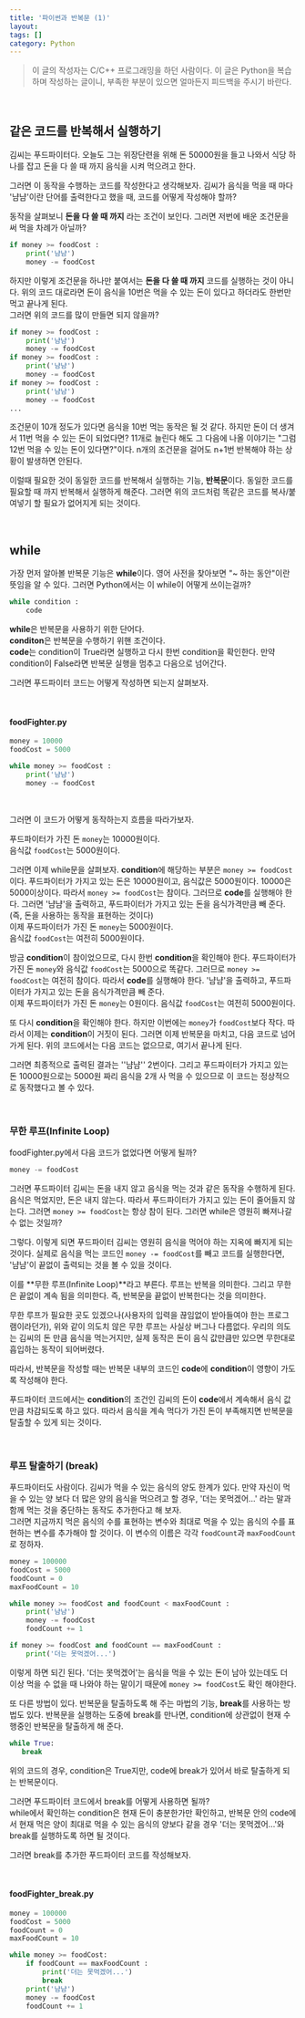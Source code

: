 ```yaml
---
title: '파이썬과 반복문 (1)'
layout: 
tags: []
category: Python
---
```

> 이 글의 작성자는 C/C++ 프로그래밍을 하던 사람이다.
> 이 글은 Python을 복습하며 작성하는 글이니, 부족한 부분이 있으면 얼마든지 피드백을 주시기 바란다.

&nbsp;

## 같은 코드를 반복해서 실행하기

김씨는 푸드파이터다. 오늘도 그는 위장단련을 위해 돈 50000원을 들고 나와서 식당 하나를 잡고 돈을 다 쓸 때 까지 음식을 시켜 먹으려고 한다.

그러면 이 동작을 수행하는 코드를 작성한다고 생각해보자. 김씨가 음식을 먹을 때 마다 '냠냠'이란 단어를 출력한다고 했을 때, 코드를 어떻게 작성해야 할까?

동작을 살펴보니 **돈을 다 쓸 때 까지** 라는 조건이 보인다. 그러면 저번에 배운 조건문을 써 먹을 차례가 아닐까?

```python
if money >= foodCost :
	print('냠냠')
	money -= foodCost
```

하지만 이렇게 조건문을 하나만 붙여서는 **돈을 다 쓸 때 까지** 코드를 실행하는 것이 아니다. 위의 코드 대로라면 돈이 음식을 10번은 먹을 수 있는 돈이 있다고 하더라도 한번만 먹고 끝나게 된다.  
그러면 위의 코드를 많이 만들면 되지 않을까?

```python
if money >= foodCost :
	print('냠냠')
	money -= foodCost
if money >= foodCost :
	print('냠냠')
	money -= foodCost
if money >= foodCost :
	print('냠냠')
	money -= foodCost
...
```

조건문이 10개 정도가 있다면 음식을 10번 먹는 동작은 될 것 같다. 하지만 돈이 더 생겨서 11번 먹을 수 있는 돈이 되었다면? 11개로 늘린다 해도 그 다음에 나올 이야기는 "그럼 12번 먹을 수 있는 돈이 있다면?"이다. n개의 조건문을 걸어도 n+1번 반복해야 하는 상황이 발생하면 안된다.

이럴때 필요한 것이 동일한 코드를 반복해서 실행하는 기능, **반복문**이다. 동일한 코드를 필요할 때 까지 반복해서 실행하게 해준다. 그러면 위의 코드처럼 똑같은 코드를 복사/붙여넣기 할 필요가 없어지게 되는 것이다.

&nbsp;

## while

가장 먼저 알아볼 반복문 기능은 **while**이다. 영어 사전을 찾아보면 "~ 하는 동안"이란 뜻임을 알 수 있다. 그러면 Python에서는 이 while이 어떻게 쓰이는걸까?

```python
while condition :
    code
```

**while**은 반복문을 사용하기 위한 단어다.  
**conditon**은 반복문을 수행하기 위핸 조건이다.  
**code**는 condition이 True라면 실행하고 다시 한번 condition을 확인한다.
만약 condition이 False라면 반복문 실행을 멈추고 다음으로 넘어간다.

그러면 푸드파이터 코드는 어떻게 작성하면 되는지 살펴보자.

&nbsp;

#### foodFighter.py
```python
money = 10000
foodCost = 5000

while money >= foodCost :
    print('냠냠')
    money -= foodCost
```

&nbsp;

그러면 이 코드가 어떻게 동작하는지 흐름을 따라가보자.

푸드파이터가 가진 돈 ``money``는 10000원이다.  
음식값 ``foodCost``는 5000원이다.

그러면 이제 while문을 살펴보자. **condition**에 해당하는 부분은 ``money >= foodCost``이다. 푸드파이터가 가지고 있는 돈은 10000원이고, 음식값은 5000원이다. 10000은 5000이상이다. 따라서 ``money >= foodCost``는 참이다. 그러므로 **code**를 실행해야 한다. 그러면 '냠냠'을 출력하고, 푸드파이터가 가지고 있는 돈을 음식가격만큼 빼 준다. (즉, 돈을 사용하는 동작을 표현하는 것이다)  
이제 푸드파이터가 가진 돈 ``money``는 5000원이다.  
음식값 ``foodCost``는 여전히 5000원이다.

방금 **condition**이 참이었으므로, 다시 한번 **condition**을 확인해야 한다. 푸드파이터가 가진 돈 ``money``와 음식값 ``foodCost``는 5000으로 똑같다. 그러므로 ``money >= foodCost``는 여전히 참이다. 따라서 **code**를 실행해야 한다. '냠냠'을 출력하고, 푸드파이터가 가지고 있는 돈을 음식가격만큼 빼 준다.  
이제 푸드파이터가 가진 돈 ``money``는 0원이다.
음식값 ``foodCost``는 여전히 5000원이다.

또 다시 **condition**을 확인해야 한다. 하지만 이번에는 ``money``가 ``foodCost``보다 작다. 따라서 이제는 **condition**이 거짓이 된다. 그러면 이제 반복문을 마치고, 다음 코드로 넘어가게 된다. 위의 코드에서는 다음 코드는 없으므로, 여기서 끝나게 된다.

그러면 최종적으로 출력된 결과는 ''냠냠'' 2번이다. 그리고 푸드파이터가 가지고 있는 돈 10000원으로는 5000원 짜리 음식을 2개 사 먹을 수 있으므로 이 코드는 정상적으로 동작했다고 볼 수 있다.

&nbsp;

### 무한 루프(Infinite Loop)

foodFighter.py에서 다음 코드가 없었다면 어떻게 될까?

```python
money -= foodCost
```

그러면 푸드파이터 김씨는 돈을 내지 않고 음식을 먹는 것과 같은 동작을 수행하게 된다.  
음식은 먹었지만, 돈은 내지 않는다. 따라서 푸드파이터가 가지고 있는 돈이 줄어들지 않는다. 그러면 ``money >= foodCost``는 항상 참이 된다. 그러면 while은 영원히 빠져나갈 수 없는 것일까?

그렇다. 이렇게 되면 푸드파이터 김씨는 영원히 음식을 먹어야 하는 지옥에 빠지게 되는 것이다. 실제로 음식을 먹는 코드인 ``money -= foodCost``를 빼고 코드를 실행한다면, '냠냠'이 끝없이 출력되는 것을 볼 수 있을 것이다.

이를 **무한 루프(Infinite Loop)**라고 부른다. 루프는 반복을 의미한다. 그리고 무한은 끝없이 계속 됨을 의미한다. 즉, 반복문을 끝없이 반복한다는 것을 의미한다.

무한 루프가 필요한 곳도 있겠으나(사용자의 입력을 끊임없이 받아들여야 한는 프로그램이라던가), 위와 같이 의도치 않은 무한 루프는 사실상 버그나 다름없다. 우리의 의도는 김씨의 돈 만큼 음식을 먹는거지만, 실제 동작은 돈이 음식 값만큼만 있으면 무한대로 흡입하는 동작이 되어버렸다.

따라서, 반복문을 작성할 때는 반복문 내부의 코드인 **code**에 **condition**이 영향이 가도록 작성해야 한다.

푸드파이터 코드에서는 **condition**의 조건인 김씨의 돈이 **code**에서 계속해서 음식 값 만큼 차감되도록 하고 있다. 따라서 음식을 계속 먹다가 가진 돈이 부족해지면 반복문을 탈출할 수 있게 되는 것이다.

&nbsp;

### 루프 탈출하기 (break)

푸드파이터도 사람이다. 김씨가 먹을 수 있는 음식의 양도 한계가 있다. 만약 자신이 먹을 수 있는 양 보다 더 많은 양의 음식을 먹으려고 할 경우, '더는 못먹겠어...' 라는 말과 함께 먹는 것을 중단하는 동작도 추가한다고 해 보자.  
그러면 지금까지 먹은 음식의 수를 표현하는 변수와 최대로 먹을 수 있는 음식의 수를 표현하는 변수를 추가해야 할 것이다. 이 변수의 이름은 각각 ``foodCount``과 ``maxFoodCount``로 정하자.

```python
money = 100000
foodCost = 5000
foodCount = 0
maxFoodCount = 10

while money >= foodCost and foodCount < maxFoodCount :
    print('냠냠')
	money -= foodCost
	foodCount += 1

if money >= foodCost and foodCount == maxFoodCount :
    print('더는 못먹겠어...')
```

이렇게 하면 되긴 된다. '더는 못먹겠어'는 음식을 먹을 수 있는 돈이 남아 있는데도 더 이상 먹을 수 없을 때 나와야 하는 말이기 때문에 ``money >= foodCost``도 확인 해야한다.

또 다른 방법이 있다. 반복문을 탈출하도록 해 주는 마법의 기능, **break**를 사용하는 방법도 있다. 반복문을 실행하는 도중에 break를 만나면, condition에 상관없이 현재 수행중인 반복문을 탈출하게 해 준다.

```python
while True:
   break
```

위의 코드의 경우, condition은 True지만, code에 break가 있어서 바로 탈출하게 되는 반복문이다.

그러면 푸드파이터 코드에서 break를 어떻게 사용하면 될까?  
while에서 확인하는 condition은 현재 돈이 충분한가만 확인하고, 반복문 안의 code에서 현재 먹은 양이 최대로 먹을 수 있는 음식의 양보다 같을 경우 '더는 못먹겠어...'와 break를 실행하도록 하면 될 것이다.

그러면 break를 추가한 푸드파이터 코드를 작성해보자.

&nbsp;

#### foodFighter_break.py
```python
money = 100000
foodCost = 5000
foodCount = 0
maxFoodCount = 10

while money >= foodCost:
    if foodCount == maxFoodCount :
        print('더는 못먹겠어...')
        break
    print('냠냠')
    money -= foodCost
    foodCount += 1
```

&nbsp;